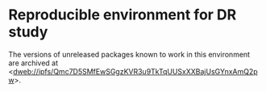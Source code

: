 Reproducible environment for DR study
=====================================


The versions of unreleased packages known to work in this environment are archived at \<[dweb://ipfs/Qmc7D5SMfEwSGgzKVR3u9TkTqUUSxXXBajUsGYnxAmQ2pw](https://ipfs.io/ipfs/Qmc7D5SMfEwSGgzKVR3u9TkTqUUSxXXBajUsGYnxAmQ2pw)\>.
